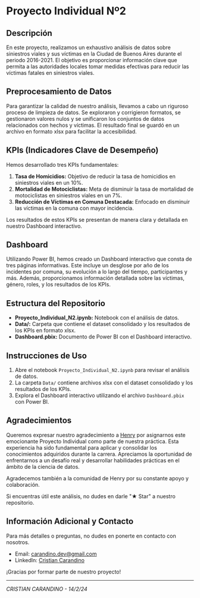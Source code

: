 # Proyecto Individual Nº2

## Descripción
En este proyecto, realizamos un exhaustivo análisis de datos sobre siniestros viales y sus víctimas en la Ciudad de Buenos Aires durante el periodo 2016-2021. El objetivo es proporcionar información clave que permita a las autoridades locales tomar medidas efectivas para reducir las víctimas fatales en siniestros viales.

## Preprocesamiento de Datos
Para garantizar la calidad de nuestro análisis, llevamos a cabo un riguroso proceso de limpieza de datos. Se exploraron y corrigieron formatos, se gestionaron valores nulos y se unificaron los conjuntos de datos relacionados con hechos y víctimas. El resultado final se guardó en un archivo en formato xlsx para facilitar la accesibilidad.

## KPIs (Indicadores Clave de Desempeño)
Hemos desarrollado tres KPIs fundamentales:
1. **Tasa de Homicidios:** Objetivo de reducir la tasa de homicidios en siniestros viales en un 10%.
2. **Mortalidad de Motociclistas:** Meta de disminuir la tasa de mortalidad de motociclistas en siniestros viales en un 7%.
3. **Reducción de Víctimas en Comuna Destacada:** Enfocado en disminuir las víctimas en la comuna con mayor incidencia.

Los resultados de estos KPIs se presentan de manera clara y detallada en nuestro Dashboard interactivo.

## Dashboard
Utilizando Power BI, hemos creado un Dashboard interactivo que consta de tres páginas informativas. Este incluye un desglose por año de los incidentes por comuna, su evolución a lo largo del tiempo, participantes y más. Además, proporcionamos información detallada sobre las víctimas, género, roles, y los resultados de los KPIs.

## Estructura del Repositorio
- **Proyecto_Individual_N2.ipynb:** Notebook con el análisis de datos.
- **Data/:** Carpeta que contiene el dataset consolidado y los resultados de los KPIs en formato xlsx.
- **Dashboard.pbix:** Documento de Power BI con el Dashboard interactivo.

## Instrucciones de Uso
1. Abre el notebook `Proyecto_Individual_N2.ipynb` para revisar el análisis de datos.
2. La carpeta `Data/` contiene archivos xlsx con el dataset consolidado y los resultados de los KPIs.
3. Explora el Dashboard interactivo utilizando el archivo `Dashboard.pbix` con Power BI.

## Agradecimientos

Queremos expresar nuestro agradecimiento a [Henry](https://www.soyhenry.com/) por asignarnos este emocionante Proyecto Individual como parte de nuestra práctica. Esta experiencia ha sido fundamental para aplicar y consolidar los conocimientos adquiridos durante la carrera. Apreciamos la oportunidad de enfrentarnos a un desafío real y desarrollar habilidades prácticas en el ámbito de la ciencia de datos.

Agradecemos también a la comunidad de Henry por su constante apoyo y colaboración.

Si encuentras útil este análisis, no dudes en darle "★ Star" a nuestro repositorio.

## Información Adicional y Contacto
Para más detalles o preguntas, no dudes en ponerte en contacto con nosotros.
- Email: [carandino.dev@gmail.com](mailto:carandino.dev@gmail.com)
- LinkedIn: [Cristian Carandino](https://www.linkedin.com/in/carandinocristianagustin/)

¡Gracias por formar parte de nuestro proyecto!

--- 

*CRISTIAN CARANDINO - 14/2/24*